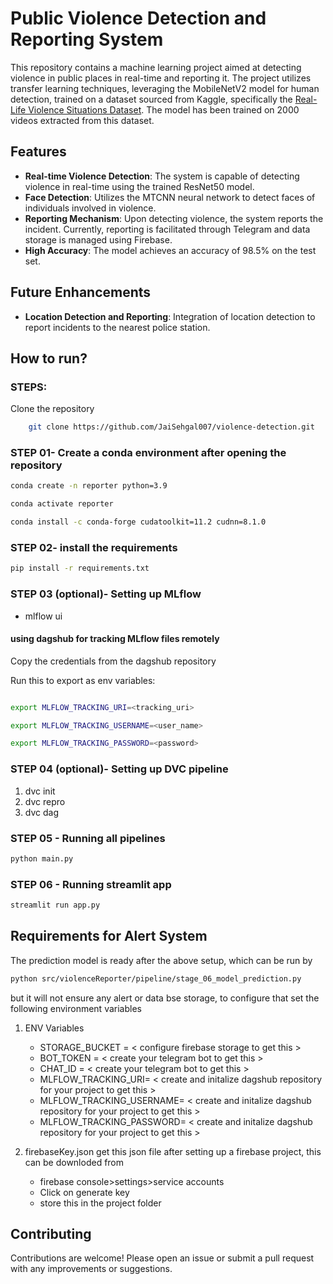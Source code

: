 # Public Violence Detection and Reporting System

This repository contains a machine learning project aimed at detecting violence in public places in real-time and reporting it. The project utilizes transfer learning techniques, leveraging the MobileNetV2 model for human detection, trained on a dataset sourced from Kaggle, specifically the [Real-Life Violence Situations Dataset](https://www.kaggle.com/datasets/mohamedmustafa/real-life-violence-situations-dataset). The model has been trained on 2000 videos extracted from this dataset.

## Features

- **Real-time Violence Detection**: The system is capable of detecting violence in real-time using the trained ResNet50 model.
- **Face Detection**: Utilizes the MTCNN neural network to detect faces of individuals involved in violence.
- **Reporting Mechanism**: Upon detecting violence, the system reports the incident. Currently, reporting is facilitated through Telegram and data storage is managed using Firebase.
- **High Accuracy**: The model achieves an accuracy of 98.5% on the test set.

## Future Enhancements

- **Location Detection and Reporting**: Integration of location detection to report incidents to the nearest police station.

## How to run?
### STEPS:

Clone the repository

```bash
    git clone https://github.com/JaiSehgal007/violence-detection.git
```

### STEP 01- Create a conda environment after opening the repository

```bash
conda create -n reporter python=3.9
```

```bash
conda activate reporter
```

```bash
conda install -c conda-forge cudatoolkit=11.2 cudnn=8.1.0
```

### STEP 02- install the requirements
```bash
pip install -r requirements.txt
```

### STEP 03 (optional)- Setting up MLflow

- mlflow ui

#### using dagshub for tracking MLflow files remotely 
Copy the credentials from the dagshub repository

Run this to export as env variables:

```bash

export MLFLOW_TRACKING_URI=<tracking_uri>

export MLFLOW_TRACKING_USERNAME=<user_name>

export MLFLOW_TRACKING_PASSWORD=<password>

```

### STEP 04 (optional)- Setting up DVC pipeline

1. dvc init
2. dvc repro
3. dvc dag


### STEP 05 - Running all pipelines
```bash
python main.py
```

### STEP 06 - Running streamlit app

```bash
streamlit run app.py
```

## Requirements for Alert System

The prediction model is ready after the above setup, which can be run by 

```bash
python src/violenceReporter/pipeline/stage_06_model_prediction.py
```
but it will not ensure any alert or data bse storage, to configure that set the following environment variables


1. ENV Variables
    - STORAGE_BUCKET = < configure firebase storage to get this >
    - BOT_TOKEN = < create your telegram bot to get this >
    - CHAT_ID = < create your telegram bot to get this >
    - MLFLOW_TRACKING_URI= < create and initalize dagshub repository for your project to get this >
    - MLFLOW_TRACKING_USERNAME= < create and initalize dagshub repository for your project to get this >
    - MLFLOW_TRACKING_PASSWORD= < create and initalize dagshub repository for your project to get this >

2. firebaseKey.json
    get this json file after setting up a firebase project, this can be downloded from
    - firebase console>settings>service accounts
    - Click on generate key
    - store this in the project folder

## Contributing

Contributions are welcome! Please open an issue or submit a pull request with any improvements or suggestions.
